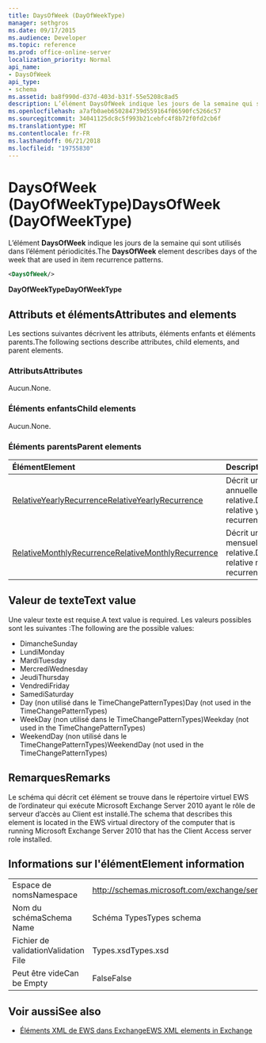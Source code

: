 ```yaml
---
title: DaysOfWeek (DayOfWeekType)
manager: sethgros
ms.date: 09/17/2015
ms.audience: Developer
ms.topic: reference
ms.prod: office-online-server
localization_priority: Normal
api_name:
- DaysOfWeek
api_type:
- schema
ms.assetid: ba8f990d-d37d-403d-b31f-55e5208c8ad5
description: L’élément DaysOfWeek indique les jours de la semaine qui sont utilisés dans l’élément périodicités.
ms.openlocfilehash: a7afb0aeb650284739d559164f06590fc5266c57
ms.sourcegitcommit: 34041125dc8c5f993b21cebfc4f8b72f0fd2cb6f
ms.translationtype: MT
ms.contentlocale: fr-FR
ms.lasthandoff: 06/21/2018
ms.locfileid: "19755830"
---
```

# <a name="daysofweek-dayofweektype"></a><span data-ttu-id="e9a59-103">DaysOfWeek (DayOfWeekType)</span><span class="sxs-lookup"><span data-stu-id="e9a59-103">DaysOfWeek (DayOfWeekType)</span></span>

<span data-ttu-id="e9a59-104">L’élément **DaysOfWeek** indique les jours de la semaine qui sont utilisés dans l’élément périodicités.</span><span class="sxs-lookup"><span data-stu-id="e9a59-104">The **DaysOfWeek** element describes days of the week that are used in item recurrence patterns.</span></span> 
  
```xml
<DaysOfWeek/>
```

<span data-ttu-id="e9a59-105">**DayOfWeekType**</span><span class="sxs-lookup"><span data-stu-id="e9a59-105">**DayOfWeekType**</span></span>

## <a name="attributes-and-elements"></a><span data-ttu-id="e9a59-106">Attributs et éléments</span><span class="sxs-lookup"><span data-stu-id="e9a59-106">Attributes and elements</span></span>

<span data-ttu-id="e9a59-107">Les sections suivantes décrivent les attributs, éléments enfants et éléments parents.</span><span class="sxs-lookup"><span data-stu-id="e9a59-107">The following sections describe attributes, child elements, and parent elements.</span></span>
  
### <a name="attributes"></a><span data-ttu-id="e9a59-108">Attributs</span><span class="sxs-lookup"><span data-stu-id="e9a59-108">Attributes</span></span>

<span data-ttu-id="e9a59-109">Aucun.</span><span class="sxs-lookup"><span data-stu-id="e9a59-109">None.</span></span>
  
### <a name="child-elements"></a><span data-ttu-id="e9a59-110">Éléments enfants</span><span class="sxs-lookup"><span data-stu-id="e9a59-110">Child elements</span></span>

<span data-ttu-id="e9a59-111">Aucun.</span><span class="sxs-lookup"><span data-stu-id="e9a59-111">None.</span></span>
  
### <a name="parent-elements"></a><span data-ttu-id="e9a59-112">Éléments parents</span><span class="sxs-lookup"><span data-stu-id="e9a59-112">Parent elements</span></span>

|<span data-ttu-id="e9a59-113">**Élément**</span><span class="sxs-lookup"><span data-stu-id="e9a59-113">**Element**</span></span>|<span data-ttu-id="e9a59-114">**Description**</span><span class="sxs-lookup"><span data-stu-id="e9a59-114">**Description**</span></span>|
|:-----|:-----|
|[<span data-ttu-id="e9a59-115">RelativeYearlyRecurrence</span><span class="sxs-lookup"><span data-stu-id="e9a59-115">RelativeYearlyRecurrence</span></span>](relativeyearlyrecurrence.md) <br/> |<span data-ttu-id="e9a59-116">Décrit une périodicité annuelle relative.</span><span class="sxs-lookup"><span data-stu-id="e9a59-116">Describes a relative yearly recurrence pattern.</span></span>  <br/> |
|[<span data-ttu-id="e9a59-117">RelativeMonthlyRecurrence</span><span class="sxs-lookup"><span data-stu-id="e9a59-117">RelativeMonthlyRecurrence</span></span>](relativemonthlyrecurrence.md) <br/> |<span data-ttu-id="e9a59-118">Décrit une périodicité mensuelle relative.</span><span class="sxs-lookup"><span data-stu-id="e9a59-118">Describes a relative monthly recurrence pattern.</span></span>  <br/> |
   
## <a name="text-value"></a><span data-ttu-id="e9a59-119">Valeur de texte</span><span class="sxs-lookup"><span data-stu-id="e9a59-119">Text value</span></span>

<span data-ttu-id="e9a59-120">Une valeur texte est requise.</span><span class="sxs-lookup"><span data-stu-id="e9a59-120">A text value is required.</span></span> <span data-ttu-id="e9a59-121">Les valeurs possibles sont les suivantes :</span><span class="sxs-lookup"><span data-stu-id="e9a59-121">The following are the possible values:</span></span>
  
- <span data-ttu-id="e9a59-122">Dimanche</span><span class="sxs-lookup"><span data-stu-id="e9a59-122">Sunday</span></span>    
- <span data-ttu-id="e9a59-123">Lundi</span><span class="sxs-lookup"><span data-stu-id="e9a59-123">Monday</span></span>    
- <span data-ttu-id="e9a59-124">Mardi</span><span class="sxs-lookup"><span data-stu-id="e9a59-124">Tuesday</span></span>   
- <span data-ttu-id="e9a59-125">Mercredi</span><span class="sxs-lookup"><span data-stu-id="e9a59-125">Wednesday</span></span>    
- <span data-ttu-id="e9a59-126">Jeudi</span><span class="sxs-lookup"><span data-stu-id="e9a59-126">Thursday</span></span>    
- <span data-ttu-id="e9a59-127">Vendredi</span><span class="sxs-lookup"><span data-stu-id="e9a59-127">Friday</span></span>    
- <span data-ttu-id="e9a59-128">Samedi</span><span class="sxs-lookup"><span data-stu-id="e9a59-128">Saturday</span></span>    
- <span data-ttu-id="e9a59-129">Day (non utilisé dans le TimeChangePatternTypes)</span><span class="sxs-lookup"><span data-stu-id="e9a59-129">Day (not used in the TimeChangePatternTypes)</span></span>    
- <span data-ttu-id="e9a59-130">WeekDay (non utilisé dans le TimeChangePatternTypes)</span><span class="sxs-lookup"><span data-stu-id="e9a59-130">Weekday (not used in the TimeChangePatternTypes)</span></span>    
- <span data-ttu-id="e9a59-131">WeekendDay (non utilisé dans le TimeChangePatternTypes)</span><span class="sxs-lookup"><span data-stu-id="e9a59-131">WeekendDay (not used in the TimeChangePatternTypes)</span></span>
    
## <a name="remarks"></a><span data-ttu-id="e9a59-132">Remarques</span><span class="sxs-lookup"><span data-stu-id="e9a59-132">Remarks</span></span>

<span data-ttu-id="e9a59-133">Le schéma qui décrit cet élément se trouve dans le répertoire virtuel EWS de l’ordinateur qui exécute Microsoft Exchange Server 2010 ayant le rôle de serveur d’accès au Client est installé.</span><span class="sxs-lookup"><span data-stu-id="e9a59-133">The schema that describes this element is located in the EWS virtual directory of the computer that is running Microsoft Exchange Server 2010 that has the Client Access server role installed.</span></span>
  
## <a name="element-information"></a><span data-ttu-id="e9a59-134">Informations sur l'élément</span><span class="sxs-lookup"><span data-stu-id="e9a59-134">Element information</span></span>

|||
|:-----|:-----|
|<span data-ttu-id="e9a59-135">Espace de noms</span><span class="sxs-lookup"><span data-stu-id="e9a59-135">Namespace</span></span>  <br/> |http://schemas.microsoft.com/exchange/services/2006/types  <br/> |
|<span data-ttu-id="e9a59-136">Nom du schéma</span><span class="sxs-lookup"><span data-stu-id="e9a59-136">Schema Name</span></span>  <br/> |<span data-ttu-id="e9a59-137">Schéma Types</span><span class="sxs-lookup"><span data-stu-id="e9a59-137">Types schema</span></span>  <br/> |
|<span data-ttu-id="e9a59-138">Fichier de validation</span><span class="sxs-lookup"><span data-stu-id="e9a59-138">Validation File</span></span>  <br/> |<span data-ttu-id="e9a59-139">Types.xsd</span><span class="sxs-lookup"><span data-stu-id="e9a59-139">Types.xsd</span></span>  <br/> |
|<span data-ttu-id="e9a59-140">Peut être vide</span><span class="sxs-lookup"><span data-stu-id="e9a59-140">Can be Empty</span></span>  <br/> |<span data-ttu-id="e9a59-141">False</span><span class="sxs-lookup"><span data-stu-id="e9a59-141">False</span></span>  <br/> |
   
## <a name="see-also"></a><span data-ttu-id="e9a59-142">Voir aussi</span><span class="sxs-lookup"><span data-stu-id="e9a59-142">See also</span></span>

- [<span data-ttu-id="e9a59-143">Éléments XML de EWS dans Exchange</span><span class="sxs-lookup"><span data-stu-id="e9a59-143">EWS XML elements in Exchange</span></span>](ews-xml-elements-in-exchange.md)

